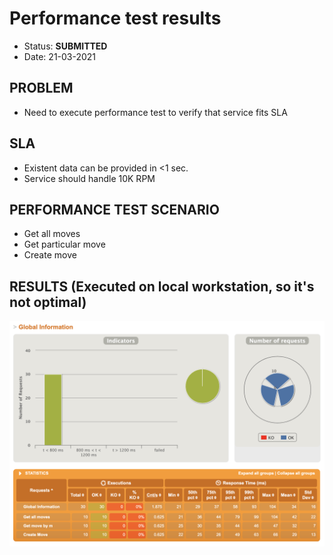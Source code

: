 # Performance test results 
* Status: __SUBMITTED__
* Date: 21-03-2021

## PROBLEM
- Need to execute performance test to verify that service fits SLA

## SLA
- Existent data can be provided in <1 sec.
- Service should handle 10K RPM
## PERFORMANCE TEST SCENARIO
- Get all moves
- Get particular move
- Create move

## RESULTS (Executed on local workstation, so it's not optimal)
<p align="left">
    <img src="images/performance/overall-results.png" width="1000px" alt="open-api">
</p>




